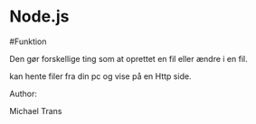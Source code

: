# Node.js

#Funktion

Den gør forskellige ting som at oprettet en fil eller ændre i en fil.

kan hente filer fra din pc og vise på en Http side.

Author:

Michael Trans
